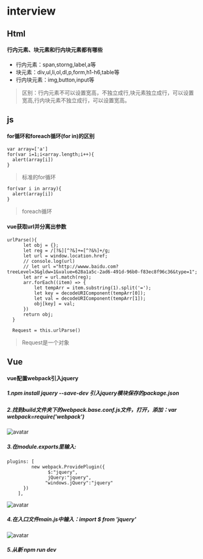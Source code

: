 # interview
## Html
#### 行内元素、块元素和行内块元素都有哪些
+ 行内元素：span,storng,label,a等
+ 块元素：div,ul,li,ol,dl,p,form,h1-h6,table等
+ 行内块元素：img,button,input等
> 区别：行内元素不可以设置宽高，不独立成行,块元素独立成行，可以设置宽高,行内块元素不独立成行，可以设置宽高。
## js
#### for循环和foreach循环(for in)的区别
    
    var array=['a']
    for(var i=1;i<array.length;i++){
      alert(array[i])
    }

> 标准的for循环

    for(var i in array){
      alert(array[i])
    }

> foreach循环
#### vue获取url并分离出参数
    urlParse(){
          let obj = {};
          let reg = /[?&][^?&]+=[^?&%]+/g;
          let url = window.location.href;
          // console.log(url)
          // let url ="http://wwww.baidu.com?treeLevel=3&gldw=1&value=628a1a5c-2ad6-491d-96b0-f83ec8f96c36&type=1";
          let arr = url.match(reg);
          arr.forEach((item) => {
              let tempArr = item.substring(1).split('=');
              let key = decodeURIComponent(tempArr[0]);
              let val = decodeURIComponent(tempArr[1]);
              obj[key] = val;
          })
          return obj;
      }

      Request = this.urlParse()
> Request是一个对象
## Vue
#### vue配置webpack引入jquery
##### 1.npm install jquery --save-dev 引入jquery模块保存的package.json
##### 2.找到build文件夹下的webpack.base.conf.js文件，打开，添加：var webpack=require('webpack')<br>
![avatar](https://img-blog.csdn.net/20171218184459929)
##### 3.在module.exports里输入:

    plugins: [ 
             new webpack.ProvidePlugin({ 
                   $:"jquery", 
                   jQuery:"jquery", 
                  "windows.jQuery":"jquery"
          }) 
        ],
![avatar](https://img-blog.csdn.net/20171218184525067)
##### 4.在入口文件main.js中输入：import $ from 'jquery'
![avatar](https://img-blog.csdn.net/20171218184551635)
##### 5.从新 npm run dev
